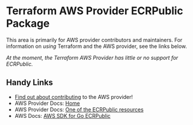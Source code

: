 # Terraform AWS Provider ECRPublic Package

This area is primarily for AWS provider contributors and maintainers. For information on _using_ Terraform and the AWS provider, see the links below.


_At the moment, the Terraform AWS Provider has little or no support for ECRPublic._


## Handy Links

* [Find out about contributing](../../../docs/contributing) to the AWS provider!
* AWS Provider Docs: [Home](https://registry.terraform.io/providers/hashicorp/aws/latest/docs)
* AWS Provider Docs: [One of the ECRPublic resources](https://registry.terraform.io/providers/hashicorp/aws/latest/docs/resources/ecrpublic_repository)
* AWS Docs: [AWS SDK for Go ECRPublic](https://docs.aws.amazon.com/sdk-for-go/api/service/ecrpublic/)
